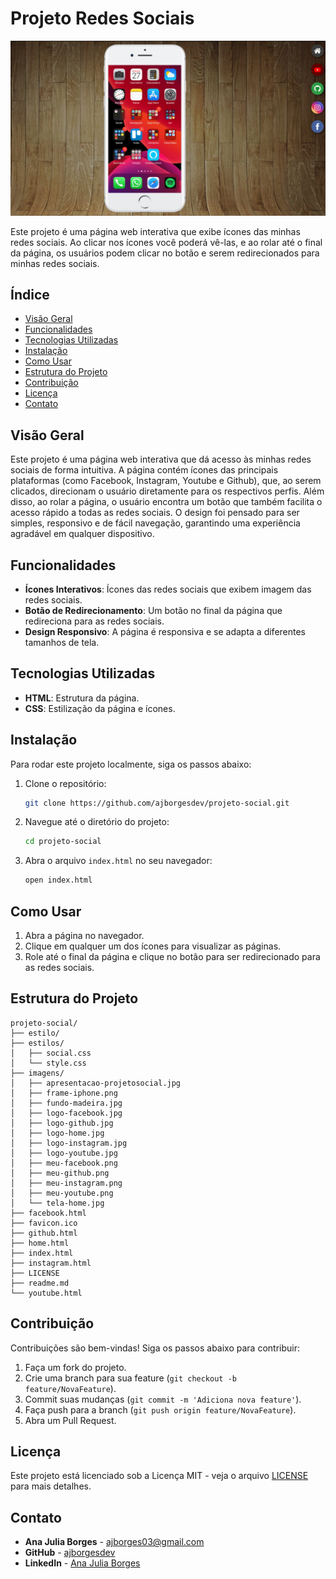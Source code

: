 # Projeto Redes Sociais

![Imagem da Tela Inicial](./imagens/apresentacao-projetosocial.jpg)

Este projeto é uma página web interativa que exibe ícones das minhas redes sociais. Ao clicar nos ícones você poderá vê-las, e ao rolar até o final da página, os usuários podem clicar no botão e serem redirecionados para minhas redes sociais.

## Índice

- [Visão Geral](#visão-geral)
- [Funcionalidades](#funcionalidades)
- [Tecnologias Utilizadas](#tecnologias-utilizadas)
- [Instalação](#instalação)
- [Como Usar](#como-usar)
- [Estrutura do Projeto](#estrutura-do-projeto)
- [Contribuição](#contribuição)
- [Licença](#licença)
- [Contato](#contato)

## Visão Geral

Este projeto é uma página web interativa que dá acesso às minhas redes sociais de forma intuitiva. A página contém ícones das principais plataformas (como Facebook, Instagram, Youtube e Github), que, ao serem clicados, direcionam o usuário diretamente para os respectivos perfis. Além disso, ao rolar a página, o usuário encontra um botão que também facilita o acesso rápido a todas as redes sociais. O design foi pensado para ser simples, responsivo e de fácil navegação, garantindo uma experiência agradável em qualquer dispositivo.

## Funcionalidades

- **Ícones Interativos**: Ícones das redes sociais que exibem imagem das redes sociais.
- **Botão de Redirecionamento**: Um botão no final da página que redireciona para as redes sociais.
- **Design Responsivo**: A página é responsiva e se adapta a diferentes tamanhos de tela.

## Tecnologias Utilizadas

- **HTML**: Estrutura da página.
- **CSS**: Estilização da página e ícones.

## Instalação

Para rodar este projeto localmente, siga os passos abaixo:

1. Clone o repositório:
   ```bash
   git clone https://github.com/ajborgesdev/projeto-social.git
   ```
2. Navegue até o diretório do projeto:
   ```bash
   cd projeto-social
   ```
3. Abra o arquivo `index.html` no seu navegador:
   ```bash
   open index.html
   ```

## Como Usar

1. Abra a página no navegador.
2. Clique em qualquer um dos ícones para visualizar as páginas.
3. Role até o final da página e clique no botão para ser redirecionado para as redes sociais.

## Estrutura do Projeto

```
projeto-social/
├── estilo/
├── estilos/
│   ├── social.css
│   └── style.css
├── imagens/
│   ├── apresentacao-projetosocial.jpg
│   ├── frame-iphone.png
│   ├── fundo-madeira.jpg
│   ├── logo-facebook.jpg
│   ├── logo-github.jpg
│   ├── logo-home.jpg
│   ├── logo-instagram.jpg
│   ├── logo-youtube.jpg
│   ├── meu-facebook.png
│   ├── meu-github.png
│   ├── meu-instagram.png
│   ├── meu-youtube.png
│   └── tela-home.jpg
├── facebook.html
├── favicon.ico
├── github.html
├── home.html
├── index.html
├── instagram.html
├── LICENSE
├── readme.md
└── youtube.html
```

## Contribuição

Contribuições são bem-vindas! Siga os passos abaixo para contribuir:

1. Faça um fork do projeto.
2. Crie uma branch para sua feature (`git checkout -b feature/NovaFeature`).
3. Commit suas mudanças (`git commit -m 'Adiciona nova feature'`).
4. Faça push para a branch (`git push origin feature/NovaFeature`).
5. Abra um Pull Request.

## Licença

Este projeto está licenciado sob a Licença MIT - veja o arquivo [LICENSE](LICENSE) para mais detalhes.

## Contato

- **Ana Julia Borges** - [ajborges03@gmail.com](mailto:anajborges03@gmail.com)
- **GitHub** - [ajborgesdev](https://github.com/ajborgesdev)
- **LinkedIn** - [Ana Julia Borges](https://www.linkedin.com/in/ajborgesdev/)